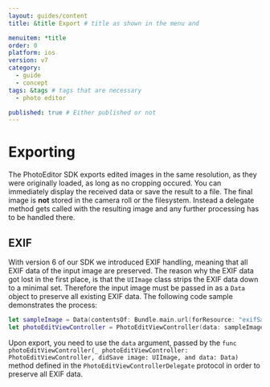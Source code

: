 ```yaml
---
layout: guides/content
title: &title Export # title as shown in the menu and 

menuitem: *title
order: 0
platform: ios
version: v7
category: 
  - guide
  - concept
tags: &tags # tags that are necessary
  - photo editor 

published: true # Either published or not 
---
```


# Exporting

The PhotoEditor SDK exports edited images in the same resolution, as they were originally loaded, as long as no cropping occured. You can immediately display the received data or save the result to a file. The final image is **not** stored in the camera roll or the filesystem. Instead a delegate method gets called with the resulting image and any further processing has to be handled there.

## EXIF

With version 6 of our SDK we introduced EXIF handling, meaning that all EXIF data of the input image are preserved.
The reason why the EXIF data got lost in the first place, is that the `UIImage` class strips the EXIF data down to a minimal set.
Therefore the input image must be passed in as a `Data` object to preserve all existing EXIF data. The following code sample demonstrates the process:

```swift
let sampleImage = Data(contentsOf: Bundle.main.url(forResource: "exifSample", withExtension: "jpg")!)
let photoEditViewController = PhotoEditViewController(data: sampleImage!)
```

Upon export, you need to use the `data` argument, passed by the `func photoEditViewController(_ photoEditViewController: PhotoEditViewController, didSave image: UIImage, and data: Data)` method defined in the `PhotoEditViewControllerDelegate` protocol in order to preserve all EXIF data.
